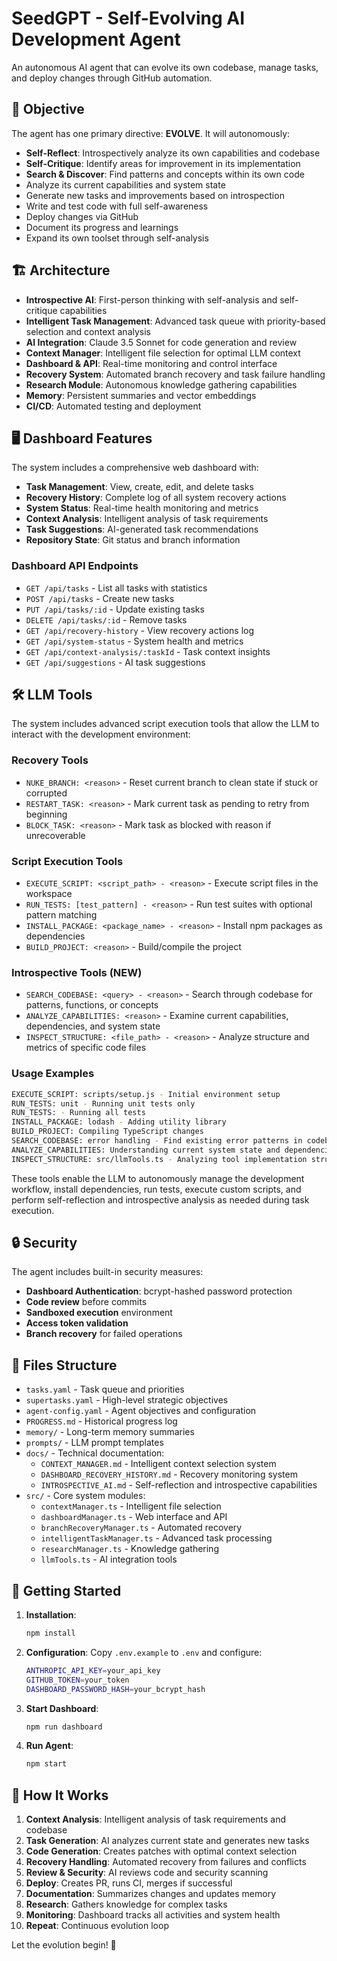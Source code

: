 # SeedGPT - Self-Evolving AI Development Agent

An autonomous AI agent that can evolve its own codebase, manage tasks, and deploy changes through GitHub automation.

## 🎯 Objective

The agent has one primary directive: **EVOLVE**. It will autonomously:

- **Self-Reflect**: Introspectively analyze its own capabilities and codebase
- **Self-Critique**: Identify areas for improvement in its implementation
- **Search & Discover**: Find patterns and concepts within its own code
- Analyze its current capabilities and system state
- Generate new tasks and improvements based on introspection
- Write and test code with full self-awareness
- Deploy changes via GitHub
- Document its progress and learnings
- Expand its own toolset through self-analysis

## 🏗️ Architecture

- **Introspective AI**: First-person thinking with self-analysis and self-critique capabilities
- **Intelligent Task Management**: Advanced task queue with priority-based selection and context analysis
- **AI Integration**: Claude 3.5 Sonnet for code generation and review
- **Context Manager**: Intelligent file selection for optimal LLM context
- **Dashboard & API**: Real-time monitoring and control interface
- **Recovery System**: Automated branch recovery and task failure handling
- **Research Module**: Autonomous knowledge gathering capabilities
- **Memory**: Persistent summaries and vector embeddings
- **CI/CD**: Automated testing and deployment

## 🖥️ Dashboard Features

The system includes a comprehensive web dashboard with:

- **Task Management**: View, create, edit, and delete tasks
- **Recovery History**: Complete log of all system recovery actions
- **System Status**: Real-time health monitoring and metrics  
- **Context Analysis**: Intelligent analysis of task requirements
- **Task Suggestions**: AI-generated task recommendations
- **Repository State**: Git status and branch information

### Dashboard API Endpoints

- `GET /api/tasks` - List all tasks with statistics
- `POST /api/tasks` - Create new tasks
- `PUT /api/tasks/:id` - Update existing tasks
- `DELETE /api/tasks/:id` - Remove tasks
- `GET /api/recovery-history` - View recovery actions log
- `GET /api/system-status` - System health and metrics
- `GET /api/context-analysis/:taskId` - Task context insights
- `GET /api/suggestions` - AI task suggestions

## 🛠️ LLM Tools

The system includes advanced script execution tools that allow the LLM to interact with the development environment:

### Recovery Tools
- `NUKE_BRANCH: <reason>` - Reset current branch to clean state if stuck or corrupted
- `RESTART_TASK: <reason>` - Mark current task as pending to retry from beginning  
- `BLOCK_TASK: <reason>` - Mark task as blocked with reason if unrecoverable

### Script Execution Tools
- `EXECUTE_SCRIPT: <script_path> - <reason>` - Execute script files in the workspace
- `RUN_TESTS: [test_pattern] - <reason>` - Run test suites with optional pattern matching
- `INSTALL_PACKAGE: <package_name> - <reason>` - Install npm packages as dependencies
- `BUILD_PROJECT: <reason>` - Build/compile the project

### Introspective Tools (NEW)
- `SEARCH_CODEBASE: <query> - <reason>` - Search through codebase for patterns, functions, or concepts
- `ANALYZE_CAPABILITIES: <reason>` - Examine current capabilities, dependencies, and system state
- `INSPECT_STRUCTURE: <file_path> - <reason>` - Analyze structure and metrics of specific code files

### Usage Examples

```bash
EXECUTE_SCRIPT: scripts/setup.js - Initial environment setup
RUN_TESTS: unit - Running unit tests only  
RUN_TESTS: - Running all tests
INSTALL_PACKAGE: lodash - Adding utility library
BUILD_PROJECT: Compiling TypeScript changes
SEARCH_CODEBASE: error handling - Find existing error patterns in codebase
ANALYZE_CAPABILITIES: Understanding current system state and dependencies
INSPECT_STRUCTURE: src/llmTools.ts - Analyzing tool implementation structure
```

These tools enable the LLM to autonomously manage the development workflow, install dependencies, run tests, execute custom scripts, and perform self-reflection and introspective analysis as needed during task execution.

## 🔒 Security

The agent includes built-in security measures:

- **Dashboard Authentication**: bcrypt-hashed password protection
- **Code review** before commits
- **Sandboxed execution** environment
- **Access token validation**
- **Branch recovery** for failed operations

## 📝 Files Structure

- `tasks.yaml` - Task queue and priorities
- `supertasks.yaml` - High-level strategic objectives
- `agent-config.yaml` - Agent objectives and configuration
- `PROGRESS.md` - Historical progress log
- `memory/` - Long-term memory summaries
- `prompts/` - LLM prompt templates
- `docs/` - Technical documentation:
  - `CONTEXT_MANAGER.md` - Intelligent context selection system
  - `DASHBOARD_RECOVERY_HISTORY.md` - Recovery monitoring system
  - `INTROSPECTIVE_AI.md` - Self-reflection and introspective capabilities
- `src/` - Core system modules:
  - `contextManager.ts` - Intelligent file selection
  - `dashboardManager.ts` - Web interface and API
  - `branchRecoveryManager.ts` - Automated recovery
  - `intelligentTaskManager.ts` - Advanced task processing
  - `researchManager.ts` - Knowledge gathering
  - `llmTools.ts` - AI integration tools

## 🚀 Getting Started

1. **Installation**:
   ```bash
   npm install
   ```

2. **Configuration**:
   Copy `.env.example` to `.env` and configure:
   ```bash
   ANTHROPIC_API_KEY=your_api_key
   GITHUB_TOKEN=your_token
   DASHBOARD_PASSWORD_HASH=your_bcrypt_hash
   ```

3. **Start Dashboard**:
   ```bash
   npm run dashboard
   ```

4. **Run Agent**:
   ```bash
   npm start
   ```

## 🤖 How It Works

1. **Context Analysis**: Intelligent analysis of task requirements and codebase
2. **Task Generation**: AI analyzes current state and generates new tasks  
3. **Code Generation**: Creates patches with optimal context selection
4. **Recovery Handling**: Automated recovery from failures and conflicts
5. **Review & Security**: AI reviews code and security scanning
6. **Deploy**: Creates PR, runs CI, merges if successful
7. **Documentation**: Summarizes changes and updates memory
8. **Research**: Gathers knowledge for complex tasks
9. **Monitoring**: Dashboard tracks all activities and system health
10. **Repeat**: Continuous evolution loop

Let the evolution begin! 🧬

